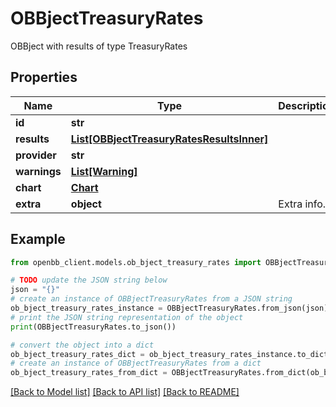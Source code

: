# OBBjectTreasuryRates

OBBject with results of type TreasuryRates

## Properties

Name | Type | Description | Notes
------------ | ------------- | ------------- | -------------
**id** | **str** |  | [optional] 
**results** | [**List[OBBjectTreasuryRatesResultsInner]**](OBBjectTreasuryRatesResultsInner.md) |  | [optional] 
**provider** | **str** |  | [optional] 
**warnings** | [**List[Warning]**](Warning.md) |  | [optional] 
**chart** | [**Chart**](Chart.md) |  | [optional] 
**extra** | **object** | Extra info. | [optional] 

## Example

```python
from openbb_client.models.ob_bject_treasury_rates import OBBjectTreasuryRates

# TODO update the JSON string below
json = "{}"
# create an instance of OBBjectTreasuryRates from a JSON string
ob_bject_treasury_rates_instance = OBBjectTreasuryRates.from_json(json)
# print the JSON string representation of the object
print(OBBjectTreasuryRates.to_json())

# convert the object into a dict
ob_bject_treasury_rates_dict = ob_bject_treasury_rates_instance.to_dict()
# create an instance of OBBjectTreasuryRates from a dict
ob_bject_treasury_rates_from_dict = OBBjectTreasuryRates.from_dict(ob_bject_treasury_rates_dict)
```
[[Back to Model list]](../README.md#documentation-for-models) [[Back to API list]](../README.md#documentation-for-api-endpoints) [[Back to README]](../README.md)


